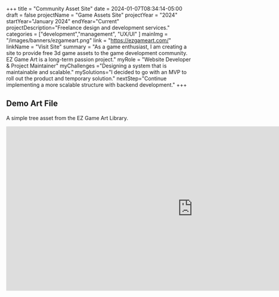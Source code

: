 +++
title = "Community Asset Site"
date = 2024-01-07T08:34:14-05:00
draft = false
projectName = "Game Assets Site"
projectYear = "2024"
startYear="January 2024"
endYear="Current"
projectDescription="Freelance design and development services."
categories = ["development","management", "UX/UI" ]
mainImg = "/images/banners/ezgameart.png"
link = "https://ezgameart.com/"
linkName = "Visit Site"
summary = "As a game enthusiast, I am creating a site to provide free 3d game assets to the game development community. EZ Game Art is a long-term passion project."
myRole = "Website Developer & Project Maintainer"
myChallenges ="Designing a system that is maintainable and scalable."
mySolutions="I decided to go with an MVP to roll out the product and temporary solution."
nextStep="Continue implementing a more scalable structure with backend development."
+++

<div class="container">
  <div class="row mb-1">
    <div class="lc-block text-center">
      <div editable="rich">
        <h2 class="fw-bold display-2">Demo Art File</h2>
      </div>
    </div>
    <div class="lc-block text-center">
      <div editable="rich">
        <p class="lead">A simple tree asset from the EZ Game Art Library.<br /></p>
      </div>
    </div>
  </div>
    <div class = "d-flex justify-content-center align-items-center">
        <iframe src='https://my.spline.design/untitled-55350cf5e341295b0dd28565f48a147b/' frameborder='0' width='1000px' height='440px'>
        </iframe>
    </div>
</div>



